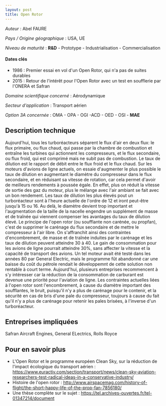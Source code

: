 ```yaml
---
layout: post
title: Open Rotor
---
```


_Auteur_ : Abel FAURE

_Pays / Origine géographique_ : USA, UE


_Niveau de maturité_ : **R&D** - Prototype - Industrialisation - Commercialisation


#### Dates clés
+ 1986 : Premier essai en vol d'un Open Rotor, qui n'a pas de suites durables
+ 2015 : Retour de l'intérêt pour l'Open Rotor avec un test en soufflerie par l'ONERA et Safran


_Domaine scientifique concerné_ : Aérodynamique

_Secteur d'application_ : Transport aérien


_Option 3A concernée_ : OMA - OPA - OGI -ACD - OED - OSI - **MAE** 

## Description technique
Aujourd'hui, tous les turboréacteurs séparent le flux d'air en deux flux: le flux primaire, ou flux chaud, qui passe par la chambre de combustion et entraîne les turbines qui actionnent les compresseurs, et le flux secondaire, ou flux froid, qui est comprimé mais ne subit pas de combustion. Le taux de dilution est le rapport de débit entre le flux froid et le flux chaud.
Sur les moteurs d'avions de ligne actuels, on essaie d'augmenter le plus possible le taux de dilution en augmentant le diamètre du compresseur dans le flux secondaire, et en réduisant sa vitesse de rotation, car cela permet d'avoir de meilleurs rendements à poussée égale. En effet, plus on réduit la vitesse de sortie des gaz du moteur, plus le mélange avec l'air ambiant se fait avec un bon rendement. Les taux de dilution les plus élevés pout un turboréacteur sont à l'heure actuelle de l'ordre de 12 et iront peut-être jusqu'à 15 ou 16. Au delà, le diamètre devient trop important et l'augmentation de la taille de la nacelle engendre un supplément de masse et de traînée qui viennent compenser les avantages du taux de dilution élevé.
Le principe de l'open rotor (ou soufflante non carénée, ou propfan), c'est de supprimer le carénage du flux secondaire et de mettre le compresseur à l'air libre. On s'affranchit ainsi des contraintes d'encombrement, de masse et de traînée induites par le carénage et les taux de dilution peuvent atteindre 30 à 40. Le gain de consommation pour les avions de ligne pourrait atteindre 30%, sans affecter la vitesse et la capacité de transport des avions. Un tel moteur avait été testé dans les années 80 par General Electric, mais le programme fût abandonné car une baisse du coût du pétrole rendait le développemnt de cette solution non rentable à court terme. Aujourd'hui, plusieurs entreprises recommencent à s'y intéresser car la réduction de la consommation de carburant est devenue une priorité pour l'aviation de ligne.
Les contraintes actuelles liées à l'open rotor sont l'encombrement, à cause du diamètre important des soufflantes, le bruit, puisqu'il n'y a plus de carénage pour le contenir, et la sécurité en cas de bris d'une pale du compresseur, toujours à cause du fait qu'il n'y a plus de carénage pour retenir les pales brisées, à l'inverse d'un turboréacteur.


## Entreprises impliquées
Safran Aircraft Engines, General ELectrics, Rolls Royce

## Pour en savoir plus
+ L'Open Rotor et le programme européen Clean Sky, sur la réduction de l'impact écologique du transport aérien : <https://www.euractiv.com/section/transport/news/clean-sky-aviation-researchers-test-radical-ideas-in-a-conservative-industry/>
+ Histoire de l'open rotor : <http://www.airspacemag.com/history-of-flight/the-short-happy-life-of-the-prop-fan-7856180/>
+ Une thèse complète sur le sujet : <https://tel.archives-ouvertes.fr/tel-01347214/document>

